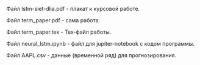 Файл lstm-siet-dlia.pdf - плакат к курсовой работе. 

Файл term_paper.pdf - сама работа. 

Файл term_paper.tex - Tex-файл работы. 

Файл neural_lstm.ipynb - файл для jupiter-notebook с кодом программы. 

Файл AAPL.csv - данные (временной ряд) для прогнозирования.
